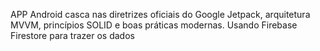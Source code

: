 APP Android casca nas diretrizes oficiais do Google Jetpack, arquitetura MVVM, princípios SOLID e boas práticas modernas. Usando Firebase Firestore para trazer os dados

